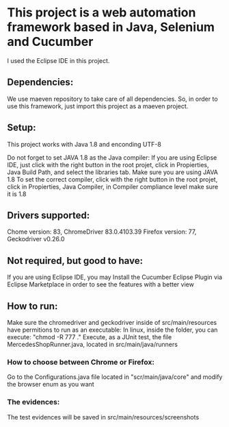 # This project is a web automation framework based in Java, Selenium and Cucumber
I used the Eclipse IDE in this project.

## Dependencies:
We use maeven repository to take  care of all dependencies. So, in order to use this framework, just import this project as a maeven project.

## Setup:
This project works with Java 1.8 and enconding UTF-8

Do not forget to set JAVA 1.8 as the Java compiler:
If you are using Eclipse IDE, just click with the right button in the root projet, click in Propierties, Java Build Path, and  select the libraries tab.
Make sure you are using JAVA 1.8
To set the correct compiler, click with the right button in the root projet, click in Propierties, Java Compiler, in Compiler compliance level make sure it is 1.8

## Drivers supported:
Chome version: 83, ChromeDriver 83.0.4103.39
Firefox version: 77, Geckodriver v0.26.0

## Not required, but good to have:
If you are using Eclipse IDE, you may Install the Cucumber Eclipse Plugin via Eclipse Marketplace in order to see the features with a better view

## How to run:
Make sure the chromedriver and geckodriver inside of src/main/resources have permitions to run as an executable: In linux, inside the folder, you can execute: "chmod -R 777 ."
Execute, as a JUnit test, the file MercedesShopRunner.java, located in src/main/java/runners

### How to choose between Chrome or Firefox:
Go to the Configurations.java file located in "scr/main/java/core" and modify the browser enum as you want

### The evidences:
The test evidences will be saved in src/main/resources/screenshots

